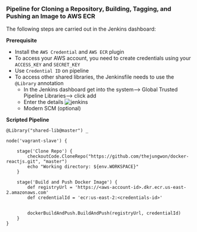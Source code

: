 ### Pipeline for Cloning a Repository, Building, Tagging, and Pushing an Image to AWS ECR

The following steps are carried out in the Jenkins dashboard:

**Prerequisite**

- Install the `AWS Credential` and `AWS ECR` plugin 
- To access your AWS account, you need to create credentials using your `ACCESS_KEY` and `SECRET_KEY`
- Use `Credential ID` on pipeline
- To access other shared libraries, the Jenkinsfile needs to use the `@Library` annotation
   -  In the Jenkins dashboard get into the system--> Global Trusted Pipeline Libraries--> click add
   - Enter the details
    ![jenkins](https://github.com/user-attachments/assets/4d335eaf-9399-4ab1-970d-86f8d57086d9)
   - Modern SCM (optional)


**Scripted Pipeline**

```
@Library("shared-lib@master") _

node('vagrant-slave') {

    stage('Clone Repo') {
        checkoutCode.CloneRepo("https://github.com/thejungwon/docker-reactjs.git", "master")
        echo "Working directory: ${env.WORKSPACE}"
    }

    stage('Build and Push Docker Image') {
        def registryUrl = 'https://<aws-account-id>.dkr.ecr.us-east-2.amazonaws.com'
        def credentialId = 'ecr:us-east-2:<credentials-id>'


        dockerBuildAndPush.BuildAndPush(registryUrl, credentialId)
    }
}

```
